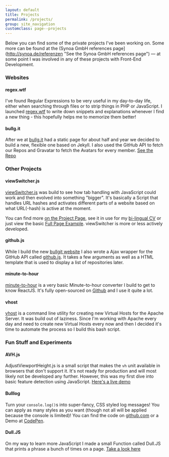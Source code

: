 ```yaml
---
layout: default
title: Projects
permalink: /projects/
group: site_navigation
customclass: page--projects
---
```


Below you can find some of the private projects I've been working on. Some more
can be found at the (Synoa GmbH references page](http://synoa.de/referenzen "See the Synoa GmbH references page") &mdash; at some
point I was involved in any of these projects with Front-End Development.

### Websites

#### regex.wtf
I've found Regular Expressions to be very useful in my day-to-day life, either when searching
through files or to strip things in PHP or JavaScript. I launched [regex.wtf](http://regex.wtf "Visit regex.wtf") to
write down snippets and explanations whenever I find a new thing - this hopefully helps me to
memorize them better!

#### bullg.it
After we at [bullg.it](https://bullg.it/ "See the bullgit Website") had a static page for about half and year we decided to build a new, flexible one based on Jekyll. I also used the GitHub API to fetch our Repos and Gravatar to fetch the Avatars for every member. [See the Repo](https://github.com/bullgit/bullgit.github.io "View the source code of the Bullgit Website")


### Other Projects

#### viewSwitcher.js
[viewSwitcher.js](https://github.com/kevingimbel/viewSwitcher "viewSwitcher.js on GitHub") was build to see how tab handling with JavaScript could work and then evolved into something "bigger". It's basically a Script that handles URL hashes and activates different parts of a website based on what URL(-hash) is active at the moment.

You can find more [on the Project Page](http://kevingimbel.com/viewSwitcher/#home "See the viewSwitcher Project Site"), see it in use for my [bi-lingual CV](http://kevingimbel.com/viewSwitcher/examples/cv/#en "Take a look at the bi-lingual CV") or just view the basic [Full Page Example](http://kevingimbel.com/viewSwitcher/examples/fullpage/ "See a Full-Page example"). viewSwitcher is more or less actively developed.

#### github.js
While I build the new [bullgit website](https://bullg.it "Visit the Bullgit website") I also wrote a Ajax wrapper for the GitHub API called [github.js](http://kevingimbel.com/demo/github-js/ "See github.js on GitHub"). It takes a few arguments as well as a HTML template that is used to display a list of repositories later.

#### minute-to-hour
[minute-to-hour](http://kevingimbel.com/minute-to-hour/ "See Minute-to-Hour in action") is a very basic Minute-to-hour converter I build to get to know ReactJS. It's fully open-sourced on [Github](https://github.com/kevingimbel/minute-to-hour "View the  Minute-to-Hour source code on GitHub") and I use it quite a lot.

#### vhost
[vhost](https://github.com/kevingimbel/vhost "See vhost in GitHub") is a command line utility for creating new Virtual Hosts for the Apache Server. It was build out of laziness. Since I'm working with Apache every day and need to create new Virtual Hosts every now and then I decided it's time to automate the process so I build this bash script.


### Fun Stuff and Experiments

#### AVH.js
AdjustViewportHeight.js is a small script that makes the `vh` unit available in browsers that don't support it. It's not
ready for production and will most likely not be developed any further. However,
this was my first dive into basic feature detection using JavaScript. [Here's a live
demo](http://dev.kevingimbel.me/adjust-viewport-height/ "See the AVH Demo")

#### Bulllog
Turn your `console.log()`s into super-fancy, CSS styled log messages! You can apply as many styles as you want (though
not all will be applied because the console is limited)! You can find the code on
[github.com](https://github.com/bullgit/Bulllog "See Bulllog on GitHub") or a Demo at [CodePen](http://codepen.io/kevingimbel/pen/LxdGE "See the Bulllog Demo on CodePen").

#### Dull.JS
On my way to learn more JavaScript I made a small Function called Dull.JS that prints a phrase a bunch of times on a page. [Take a look here](http://bullg.it/dull-js/ "See Dull.JS in action")
